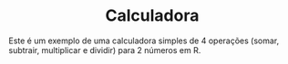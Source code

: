 <h1 align="center"> Calculadora </h1>

Este é um exemplo de uma calculadora simples de 4 operações (somar, subtrair, multiplicar e dividir) para 2 números em R.
